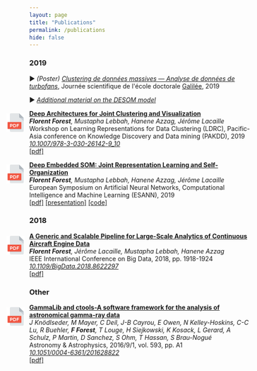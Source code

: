 ```yaml
---
layout: page
title: "Publications"
permalink: /publications
hide: false
---
```


<!-- top right bottom left-->

### 2019

▶ _(Poster) [Clustering de données massives — Analyse de données de turbofans](files/poster-journeeED-2019.pdf)_, Journée scientifique de l'école doctorale [Galilée](https://ed-galilee.univ-paris13.fr/), 2019

▶ _[Additional material on the DESOM model](files/DESOM-additional-material.pdf)_

<a href="files/LDRC-2019-DeepArchitecturesJointClusteringVisualization-full-paper.pdf"><img src="assets/img/icons/pdf.png" height="42px" style="float: left; padding: 0; margin: 8px 0 0 -52px"/></a>**[Deep Architectures for Joint Clustering and Visualization](https://link.springer.com/chapter/10.1007/978-3-030-26142-9_10)**<br/>
_**Florent Forest**, Mustapha Lebbah, Hanene Azzag, Jérôme Lacaille_<br/>
Workshop on Learning Representations for Data Clustering (LDRC), Pacific-Asia conference on Knowledge Discovery and Data mining (PAKDD), 2019<br/>
_[10.1007/978-3-030-26142-9_10](https://doi.org/10.1007/978-3-030-26142-9_10)_<br/>
[[pdf]](files/LDRC-2019-DeepArchitecturesJointClusteringVisualization-full-paper.pdf)

<a href="files/ESANN-2019-DeepEmbeddedSOM-full-paper.pdf"><img src="assets/img/icons/pdf.png" height="42px" style="float: left; padding: 0; margin: 8px 0 0 -52px"/></a>**[Deep Embedded SOM: Joint Representation Learning and Self-Organization](https://www.i6doc.com/en/book/?gcoi=28001100931280)**<br/>
_**Florent Forest**, Mustapha Lebbah, Hanene Azzag, Jérôme Lacaille_<br/>
European Symposium on Artificial Neural Networks, Computational Intelligence and Machine Learning (ESANN), 2019<br/>
[[pdf]](files/ESANN-2019-DeepEmbeddedSOM-full-paper.pdf) [[presentation]](files/ESANN-2019-DeepEmbeddedSOM-pres.pdf) [[code]](https://github.com/FlorentF9/DESOM)

### 2018

<a href="files/IEEEBigData-2018-ForestLacailleLebbahAzzag-full-paper.pdf"><img src="assets/img/icons/pdf.png" height="42px" style="float: left; padding: 0; margin: 8px 0 0 -52px"/></a>**[A Generic and Scalable Pipeline for Large-Scale Analytics of Continuous Aircraft Engine Data](https://ieeexplore.ieee.org/document/8622297)**<br/>
_**Florent Forest**, Jérôme Lacaille, Mustapha Lebbah, Hanene Azzag_<br/>
IEEE International Conference on Big Data, 2018, pp. 1918-1924<br/>
_[10.1109/BigData.2018.8622297](https://doi.org/10.1109/BigData.2018.8622297)_<br/>
[[pdf]](files/IEEEBigData-2018-ForestLacailleLebbahAzzag-full-paper.pdf)

### Other

<a href="https://www.aanda.org/articles/aa/pdf/2016/09/aa28822-16.pdf"><img src="assets/img/icons/pdf.png" height="42px" style="float: left; padding: 0; margin: 8px 0 0 -52px"/></a>**[GammaLib and ctools-A software framework for the analysis of astronomical gamma-ray data](https://www.aanda.org/articles/aa/abs/2016/09/aa28822-16/aa28822-16.html)**<br/>
_J Knödlseder, M Mayer, C Deil, J-B Cayrou, E Owen, N Kelley-Hoskins, C-C Lu, R Buehler, **F Forest**, T Louge, H Siejkowski, K Kosack, L Gerard, A Schulz, P Martin, D Sanchez, S Ohm, T Hassan, S Brau-Nogué_<br/>
Astronomy &amp; Astrophysics, 2016/9/1, vol. 593, pp. A1<br/>
_[10.1051/0004-6361/201628822](https://doi.org/10.1051/0004-6361/201628822)_<br/>
[[pdf]](https://www.aanda.org/articles/aa/pdf/2016/09/aa28822-16.pdf)
